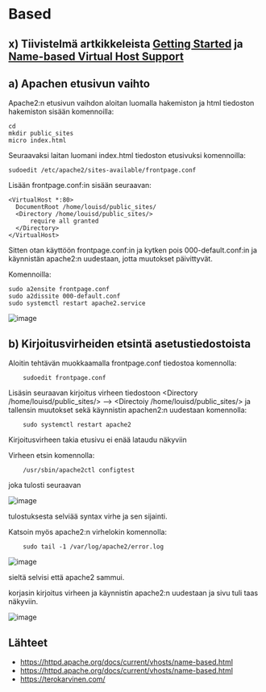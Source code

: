 # Based

## x) Tiivistelmä artkikkeleista [Getting Started](https://httpd.apache.org/docs/2.4/getting-started.html) ja [Name-based Virtual Host Support](https://httpd.apache.org/docs/current/vhosts/name-based.html)

## a) Apachen etusivun vaihto

Apache2:n etusivun vaihdon aloitan luomalla hakemiston ja html tiedoston hakemiston sisään komennoilla:

    cd
    mkdir public_sites
    micro index.html
    
Seuraavaksi laitan luomani index.html tiedoston etusivuksi komennoilla:

    sudoedit /etc/apache2/sites-available/frontpage.conf

Lisään frontpage.conf:in sisään seuraavan:

    <VirtualHost *:80>
      DocumentRoot /home/louisd/public_sites/
      <Directory /home/louisd/public_sites/>
          require all granted
      </Directory>
    </VirtualHost>

Sitten otan käyttöön frontpage.conf:in ja kytken pois 000-default.conf:in ja käynnistän apache2:n uudestaan, jotta muutokset päivittyvät.

Komennoilla:

    sudo a2ensite frontpage.conf
    sudo a2dissite 000-default.conf
    sudo systemctl restart apache2.service


![image](https://user-images.githubusercontent.com/112497215/216816060-a356ad9d-cf14-44dd-bfd6-1335f7b0f115.png)



## b) Kirjoitusvirheiden etsintä asetustiedostoista

Aloitin tehtävän muokkaamalla frontpage.conf tiedostoa komennolla:

        sudoedit frontpage.conf
        
Lisäsin seuraavan kirjoitus virheen tiedostoon <Directory /home/louisd/public_sites/> --> <Directoiy /home/louisd/public_sites/> ja tallensin muutokset sekä käynnistin apachen2:n uudestaan komennolla:

        sudo systemctl restart apache2

Kirjoitusvirheen takia etusivu ei enää lataudu näkyviin

Virheen etsin komennolla:
        
        /usr/sbin/apache2ctl configtest
        
joka tulosti seuraavan

![image](https://user-images.githubusercontent.com/112497215/216818317-e95a56a5-6ea5-4af5-8b20-3c16a000c24c.png)

tulostuksesta selviää syntax virhe ja sen sijainti.

Katsoin myös apache2:n virhelokin komennolla:

        sudo tail -1 /var/log/apache2/error.log
        
![image](https://user-images.githubusercontent.com/112497215/216818643-c848737f-0cbc-40fd-8071-8ac1f9288588.png)
        
sieltä selvisi että apache2 sammui.

korjasin kirjoitus virheen ja käynnistin apache2:n uudestaan ja sivu tuli taas näkyviin.

![image](https://user-images.githubusercontent.com/112497215/216818697-095502ac-3786-4eb2-8708-4817fc1060b4.png)


## Lähteet

 - https://httpd.apache.org/docs/current/vhosts/name-based.html
 - https://httpd.apache.org/docs/current/vhosts/name-based.html
 - https://terokarvinen.com/


